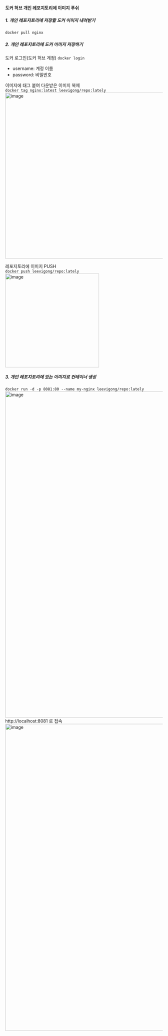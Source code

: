 **도커 허브 개인 레포지토리에 이미지 푸쉬**

##### 1. 개인 레포지토리에 저장할 도커 이미지 내려받기
`docker pull nginx`

##### 2. 개인 레포지토리에 도커 이미지 저장하기
도커 로그인(도커 허브 계정)
`docker login`  
- username: 계정 이름
- password: 비밀번호

이미지에 태그 붙여 다운받은 이미지 복제  
`docker tag nginx:latest leevigong/repo:lately`  
<img width="531" alt="image" src="https://github.com/user-attachments/assets/a30672f9-937f-4290-83b2-c115e868f659">

레포지토리에 이미지 PUSH  
`docker push leevigong/repo:lately`  
<img width="300" alt="image" src="https://github.com/user-attachments/assets/74e33a4c-f9b8-49f7-95fb-26d7f5e41ea0">


##### 3. 개인 레포지토리에 있는 이미지로 컨테이너 생성
`docker run -d -p 8081:80 --name my-nginx leevigong/repo:lately`  
<img width="1044" alt="image" src="https://github.com/user-attachments/assets/9cb8d07c-7805-4e30-86d6-ca62b0bc87c8">  
http://localhost:8081 로 접속  
<img width="982" alt="image" src="https://github.com/user-attachments/assets/3933319c-aabb-4e99-adc0-c22ba4ad5b2d">
